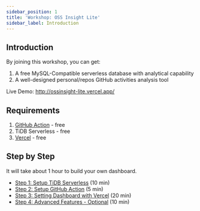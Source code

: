 ```yaml
---
sidebar_position: 1
title: 'Workshop: OSS Insight Lite'
sidebar_label: Introduction
---
```


## Introduction

By joining this workshop, you can get:

1. A free MySQL-Compatible serverless database with analytical capability
2. A well-designed personal/repos GitHub activities analysis tool

Live Demo: http://ossinsight-lite.vercel.app/


## Requirements

1. [GitHub Action](https://github.com/features/actions) - free
2. TiDB Serverless - free
3. [Vercel](https://vercel.com/) - free


## Step by Step

It will take about 1 hour to build your own dashboard.

- [Step 1: Setup TiDB Serverless](/docs/workshop/ossinsight-lite/setup-tidb-serverless) (10 min)
- [Step 2: Setup GitHub Action](/docs/workshop/ossinsight-lite/setup-github-action) (5 min)
- [Step 3: Setting Dashboard with Vercel](/docs/workshop/ossinsight-lite/setup-vercel) (20 min)
- [Step 4: Advanced Features - Optional](/docs/workshop/ossinsight-lite/advanced-features) (10 min)

